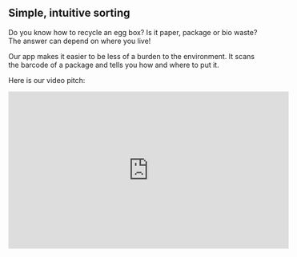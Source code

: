 
## Simple, intuitive sorting
Do you know how to recycle an egg box?
Is it paper, package or bio waste?
The answer can depend on where you live!

Our app makes it easier to be less of a burden to the environment.
It scans the barcode of a package and tells you how and where to put it.

Here is our video pitch:

<iframe width="560" height="315" src="https://www.youtube.com/embed/SYJO2_rM_jE" frameborder="0" allow="accelerometer; autoplay; encrypted-media; gyroscope; picture-in-picture" allowfullscreen></iframe>